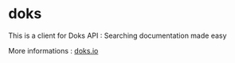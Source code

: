 doks
====

This is a client for Doks API : Searching documentation made easy

More informations : [doks.io](http://doks.io)

